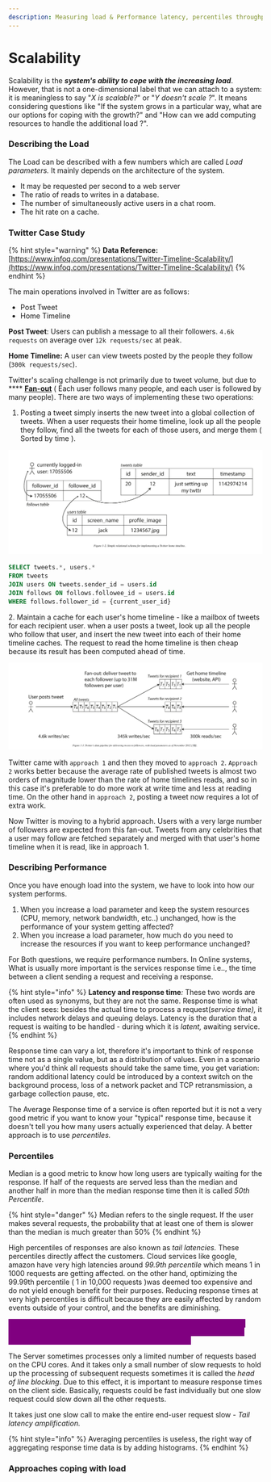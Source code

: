 ```yaml
---
description: Measuring load & Performance latency, percentiles throughput
---
```


# Scalability

Scalability is the _**system's ability to cope with the increasing load**_. However, that is not a one-dimensional label that we can attach to a system: it is meaningless to say "_X is scalable?_" or "_Y doesn't scale ?_". It means considering questions like "If the system grows in a particular way, what are our options for coping with the growth?" and "How can we add computing resources to handle the additional load ?".

### Describing the Load

The Load can be described with a few numbers which are called _Load parameters._  It mainly depends on the architecture of the system.&#x20;

* It may be requested per second to a web server
* The ratio of reads to writes in a database.
* The number of simultaneously active users in a chat room.
* The hit rate on a cache.

### Twitter Case Study

{% hint style="warning" %}
**Data Reference:** [https://www.infoq.com/presentations/Twitter-Timeline-Scalability/](https://www.infoq.com/presentations/Twitter-Timeline-Scalability/)
{% endhint %}

The main operations involved in Twitter are as follows:

* Post Tweet
* Home Timeline

**Post Tweet**: Users can publish a message to all their followers. `4.6k requests` on average over `12k requests/sec` at peak.

**Home Timeline:** A user can view tweets posted by the people they follow (`300k requests/sec`).

Twitter's scaling challenge is not primarily due to tweet volume, but due to **** [**Fan-out**](https://en.wikipedia.org/wiki/Fan-out) ( Each user follows many people, and each user is followed by many people). There are two ways of implementing these two operations:

1. Posting a tweet simply inserts the new tweet into a global collection of tweets. When a user requests their home timeline, look up all the people they follow, find all the tweets for each of those users, and merge them ( Sorted by time ).

![](<../../.gitbook/assets/image (113).png>)

```sql
SELECT tweets.*, users.* 
FROM tweets 
JOIN users ON tweets.sender_id = users.id
JOIN follows ON follows.followee_id = users.id
WHERE follows.follower_id = {current_user_id}
```

&#x20;2\. Maintain a cache for each user's home timeline - like a mailbox of tweets for each recipient user. when a user posts a tweet, look up all the people who follow that user, and insert the new tweet into each of their home timeline caches. The request to read the home timeline is then cheap because its result has been computed ahead of time.&#x20;

![](<../../.gitbook/assets/image (114).png>)

Twitter came with `approach 1` and then they moved to `approach 2`. `Approach 2` works better because the average rate of published tweets is almost two orders of magnitude lower than the rate of home timelines reads, and so in this case it's preferable to do more work at write time and less at reading time. On the other hand in `approach 2`, posting a tweet now requires a lot of extra work.&#x20;

Now Twitter is moving to a hybrid approach.  Users with a very large number of followers are expected from this fan-out. Tweets from any celebrities that a user may follow are fetched separately and merged with that user's home timeline when it is read, like in approach 1.

### Describing Performance

Once you have enough load into the system, we have to look into how our system performs.

1. When you increase a load parameter and keep the system resources (CPU, memory, network bandwidth, etc..) unchanged, how is the performance of your system getting affected?
2. When you increase a load parameter, how much do you need to increase the resources if you want to keep performance unchanged?

For Both questions, we require performance numbers. In Online systems, What is usually more important is the services response time i.e.., the time between a client sending a request and receiving a response.&#x20;

{% hint style="info" %}
&#x20;**Latency and response time**_:_ These two words are often used as synonyms, but they are not the same. Response time is what the client sees: besides the actual time to process a request(_service time),_ it includes network delays and queuing delays. Latency is the duration that a request is waiting to be handled - during which it is _latent,_ awaiting service.
{% endhint %}

Response time can vary a lot, therefore it's important to think of response time not as a single value, but as a distribution of values. Even in a scenario where you'd think all requests should take the same time, you get variation: random additional latency could be introduced by a context switch on the background process, loss of a network packet and TCP retransmission, a garbage collection pause, etc.

The Average Response time of a service is often reported but it is not a very good metric if you want to know your "typical" response time, because it doesn't tell you how many users actually experienced that delay. A better approach is to use _percentiles._

### **Percentiles**

Median is a good metric to know how long users are typically waiting for the response. If half of the requests are served less than the median and another half in more than the median response time then it is called _50th Percentile_.&#x20;

{% hint style="danger" %}
&#x20;Median refers to the single request. If the user makes several requests, the probability that at least one of them is slower than the median is much greater than 50%
{% endhint %}

High percentiles of responses are also known as _tail latencies._ These percentiles directly affect the customers. Cloud services like google, amazon have very high latencies around _99.9th percentile_ which means 1 in 1000 requests are getting affected. on the other hand, optimizing the 99.99th percentile ( 1 in 10,000 requests )was deemed too expensive and do not yield enough benefit for their purposes. Reducing response times at very high percentiles is difficult because they are easily affected by random events outside of your control, and the benefits are diminishing.

<mark style="color:purple;background-color:purple;">Percentiles are often used in SLOs (Service Level Objectives) and SLAs (Service Level Agreements). They set the expectations of a user, and a refund may be demanded if the expectation is not met.</mark>

The Server sometimes processes only a limited number of requests based on the CPU cores. And it takes only a small number of slow requests to hold up the processing of subsequent requests sometimes it is called the _head of line blocking_. Due to this effect, it is important to measure response times on the client side. Basically, requests could be fast individually but one slow request could slow down all the other requests.

It takes just one slow call to make the entire end-user request slow - _Tail latency amplification._

{% hint style="info" %}
Averaging percentiles is useless, the right way of aggregating response time data is by adding histograms.
{% endhint %}

### **Approaches coping with load**
